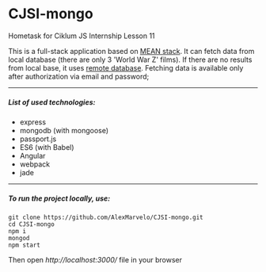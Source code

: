 # CJSI-mongo
Hometask for Ciklum JS Internship Lesson 11

This is a full-stack application based on [MEAN stack](http://mean.io/).
It can fetch data from local database (there are only 3 'World War Z' films).
If there are no results from local base, it uses [remote database](http://www.omdbapi.com/).
Fetching data is available only after authorization via email and password;

---

##### List of used technologies:
- express
- mongodb (with mongoose)
- passport.js
- ES6 (with Babel)
- Angular
- webpack
- jade

---

##### To run the project locally, use:
```
git clone https://github.com/AlexMarvelo/CJSI-mongo.git
cd CJSI-mongo
npm i
mongod
npm start
```
Then open *http://localhost:3000/* file in your browser
